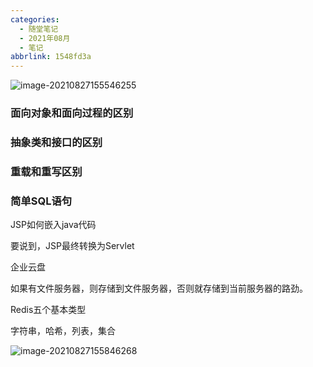 ```yaml
---
categories:
  - 随堂笔记
  - 2021年08月
  - 笔记
abbrlink: 1548fd3a
---
```

![image-20210827155546255](https://gitee.com/XiaoLan223/images/raw/master/Blog/Sum/20210827155553.png)

### 面向对象和面向过程的区别

### 抽象类和接口的区别

### 重载和重写区别

### 简单SQL语句

JSP如何嵌入java代码

要说到，JSP最终转换为Servlet

企业云盘

如果有文件服务器，则存储到文件服务器，否则就存储到当前服务器的路劲。

Redis五个基本类型

字符串，哈希，列表，集合

![image-20210827155846268](https://gitee.com/XiaoLan223/images/raw/master/Blog/Sum/20210827155846.png)

